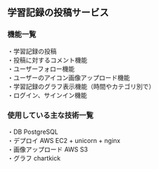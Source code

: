 ## 学習記録の投稿サービス

### 機能一覧  
・学習記録の投稿  
・投稿に対するコメント機能  
・ユーザーフォロー機能  
・ユーザーのアイコン画像アップロード機能  
・学習記録のグラフ表示機能（時間やカテゴリ別で）  
・ログイン、サインイン機能

### 使用している主な技術一覧  
・DB PostgreSQL  
・デプロイ AWS EC2 + unicorn + nginx  
・画像アップロード AWS S3  
・グラフ chartkick  
